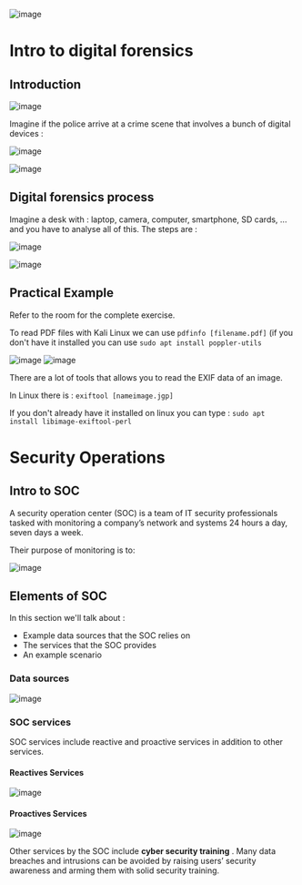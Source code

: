 ![image](https://user-images.githubusercontent.com/112873207/221590092-7c4e8098-861b-4039-b46c-0c911df573d9.png)

# Intro to digital forensics

## Introduction

![image](https://user-images.githubusercontent.com/112873207/221584988-9745a910-2894-4c67-a303-a75126956324.png)

Imagine if the police arrive at a crime scene that involves a bunch of digital devices : 

![image](https://user-images.githubusercontent.com/112873207/221585919-440b0ae3-8ca3-4eb7-8c03-dd05f697c83b.png)

![image](https://user-images.githubusercontent.com/112873207/221586456-22c55978-9cc4-43f4-a418-fa1956a38e81.png)

## Digital forensics process

Imagine a desk with : laptop, camera, computer, smartphone, SD cards, ... and you have to analyse all of this. The steps are : 

![image](https://user-images.githubusercontent.com/112873207/221586946-76d6684e-5a4c-49f8-b2fc-989567979980.png)

![image](https://user-images.githubusercontent.com/112873207/221588174-5b469498-e4c7-446c-9ff2-c190cbf68ba8.png)

## Practical Example

Refer to the room for the complete exercise.

To read PDF files with Kali Linux we can use `pdfinfo [filename.pdf]` (if you don't have it installed you can use `sudo apt install poppler-utils`

![image](https://user-images.githubusercontent.com/112873207/221592248-707ae832-2305-4b85-87d4-d92584ba8914.png)
![image](https://user-images.githubusercontent.com/112873207/221592584-e37fcf06-7eeb-4e33-8e7c-9b731904f569.png)

There are a lot of tools that allows you to read the EXIF data of an image.

In Linux there is : `exiftool [nameimage.jgp]` 

If you don't already have it installed on linux you can type : `sudo apt install libimage-exiftool-perl` 

# Security Operations

## Intro to SOC

A security operation center (SOC) is a team of IT security professionals tasked with monitoring a company’s network and systems 24 hours a day, seven days a week. 

Their purpose of monitoring is to:

![image](https://user-images.githubusercontent.com/112873207/221599913-d6ccac8e-56f4-4451-83d8-be232c18bbc4.png)

## Elements of SOC 

In this section we'll talk about : 

- Example data sources that the SOC relies on
- The services that the SOC provides
- An example scenario

### Data sources

![image](https://user-images.githubusercontent.com/112873207/221602642-6b0b11f0-ebbb-41df-8e0e-954acc768334.png)

### SOC services 

SOC services include reactive and proactive services in addition to other services.

#### Reactives Services 

![image](https://user-images.githubusercontent.com/112873207/221605925-0d916c1c-6f78-406a-8bdf-df70be713ad0.png)

#### Proactives Services 

![image](https://user-images.githubusercontent.com/112873207/221606007-810a8227-837a-440b-b5c9-ab2852e5ff2c.png)

Other services by the SOC include **cyber security training** . Many data breaches and intrusions can be avoided by raising users’ security awareness and arming them with solid security training.





